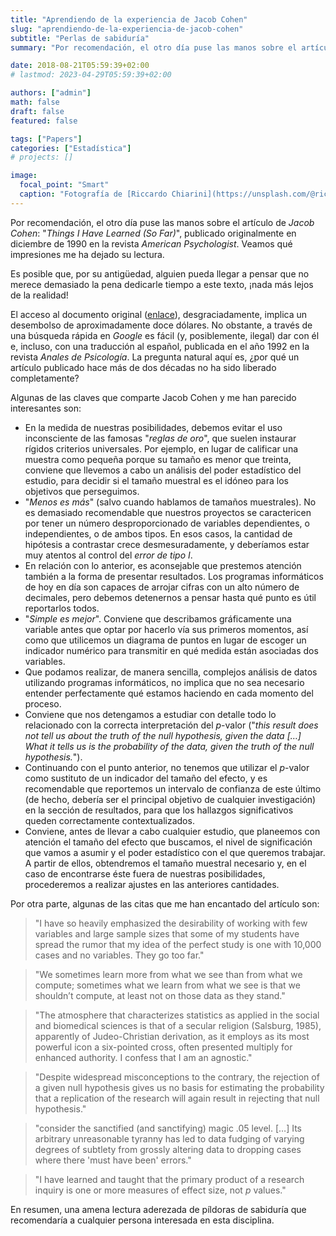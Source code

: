 ```yaml
---
title: "Aprendiendo de la experiencia de Jacob Cohen"
slug: "aprendiendo-de-la-experiencia-de-jacob-cohen"
subtitle: "Perlas de sabiduría"
summary: "Por recomendación, el otro día puse las manos sobre el artículo de Jacob Cohen: 'Things I Have Learned (So Far)', publicado originalmente en diciembre de 1990 en la revista American Psychologist."

date: 2018-08-21T05:59:39+02:00
# lastmod: 2023-04-29T05:59:39+02:00

authors: ["admin"]
math: false
draft: false
featured: false

tags: ["Papers"]
categories: ["Estadística"]
# projects: []

image:
  focal_point: "Smart"
  caption: "Fotografía de [Riccardo Chiarini](https://unsplash.com/@riccardoch), disponible en [Unsplash](https://unsplash.com/photos/p7huyfLrdzc)."
---
```


Por recomendación, el otro día puse las manos sobre el artículo de *Jacob Cohen*: "*Things I Have Learned (So Far)*", publicado originalmente en diciembre de 1990 en la revista *American Psychologist*. Veamos qué impresiones me ha dejado su lectura.

Es posible que, por su antigüedad, alguien pueda llegar a pensar que no merece demasiado la pena dedicarle tiempo a este texto, ¡nada más lejos de la realidad!

El acceso al documento original ([enlace](http://psycnet.apa.org/psycinfo/1991-11596-001)), desgraciadamente, implica un desembolso de aproximadamente doce dólares. No obstante, a través de una búsqueda rápida en *Google* es fácil (y, posiblemente, ilegal) dar con él e, incluso, con una traducción al español, publicada en el año 1992 en la revista *Anales de Psicología*. La pregunta natural aquí es, ¿por qué un artículo publicado hace más de dos décadas no ha sido liberado completamente?

Algunas de las claves que comparte Jacob Cohen y me han parecido interesantes son:

- En la medida de nuestras posibilidades, debemos evitar el uso inconsciente de las famosas "*reglas de oro*", que suelen instaurar rígidos criterios universales. Por ejemplo, en lugar de calificar una muestra como pequeña porque su tamaño es menor que treinta, conviene que llevemos a cabo un análisis del poder estadístico del estudio, para decidir si el tamaño muestral es el idóneo para los objetivos que perseguimos.
- "*Menos es más*" (salvo cuando hablamos de tamaños muestrales). No es demasiado recomendable que nuestros proyectos se caractericen por tener un número desproporcionado de variables dependientes, o independientes, o de ambos tipos. En esos casos, la cantidad de hipótesis a contrastar crece desmesuradamente, y deberíamos estar muy atentos al control del *error de tipo I*.
- En relación con lo anterior, es aconsejable que prestemos atención también a la forma de presentar resultados. Los programas informáticos de hoy en día son capaces de arrojar cifras con un alto número de decimales, pero debemos detenernos a pensar hasta qué punto es útil reportarlos todos.
- "*Simple es mejor*". Conviene que describamos gráficamente una variable antes que optar por hacerlo vía sus primeros momentos, así como que utilicemos un diagrama de puntos en lugar de escoger un indicador numérico para transmitir en qué medida están asociadas dos variables.
- Que podamos realizar, de manera sencilla, complejos análisis de datos utilizando programas informáticos, no implica que no sea necesario entender perfectamente qué estamos haciendo en cada momento del proceso.
- Conviene que nos detengamos a estudiar con detalle todo lo relacionado con la correcta interpretación del *p*-valor ("*this result does not tell us about the truth of the null hypothesis, given the data […] What it tells us is the probability of the data, given the truth of the null hypothesis.*").
- Continuando con el punto anterior, no tenemos que utilizar el *p*-valor como sustituto de un indicador del tamaño del efecto, y es recomendable que reportemos un intervalo de confianza de este último (de hecho, debería ser el principal objetivo de cualquier investigación) en la sección de resultados, para que los hallazgos significativos queden correctamente contextualizados.
- Conviene, antes de llevar a cabo cualquier estudio, que planeemos con atención el tamaño del efecto que buscamos, el nivel de significación que vamos a asumir y el poder estadístico con el que queremos trabajar. A partir de ellos, obtendremos el tamaño muestral necesario y, en el caso de encontrarse éste fuera de nuestras posibilidades, procederemos a realizar ajustes en las anteriores cantidades.

Por otra parte, algunas de las citas que me han encantado del artículo son:

> "I have so heavily emphasized the desirability of working with few variables and large sample sizes that some of my students have spread the rumor that my idea of the perfect study is one with 10,000 cases and no variables. They go too far."

> "We sometimes learn more from what we see than from what we compute; sometimes what we learn from what we see is that we shouldn’t compute, at least not on those data as they stand."

> "The atmosphere that characterizes statistics as applied in the social and biomedical sciences is that of a secular religion (Salsburg, 1985), apparently of Judeo-Christian derivation, as it employs as its most powerful icon a six-pointed cross, often presented multiply for enhanced authority. I confess that I am an agnostic."

> "Despite widespread misconceptions to the contrary, the rejection of a given null hypothesis gives us no basis for estimating the probability that a replication of the research will again result in rejecting that null hypothesis."

> "consider the sanctified (and sanctifying) magic .05 level. […] Its arbitrary unreasonable tyranny has led to data fudging of varying degrees of subtlety from grossly altering data to dropping cases where there 'must have been' errors."

> "I have learned and taught that the primary product of a research inquiry is one or more measures of effect size, not *p* values."

En resumen, una amena lectura aderezada de píldoras de sabiduría que recomendaría a cualquier persona interesada en esta disciplina.
